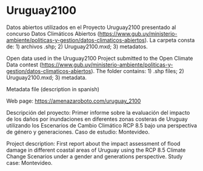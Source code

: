 # Uruguay2100

Datos abiertos utilizados en el Proyecto Uruguay2100 presentado al concurso Datos Climáticos Abiertos (https://www.gub.uy/ministerio-ambiente/politicas-y-gestion/datos-climaticos-abiertos). La carpeta consta de: 1) archivos .shp; 2) Uruguay2100.mxd; 3) metadatos.

Open data used in the Uruguay2100 Project submitted to the Open Climate Data contest (https://www.gub.uy/ministerio-ambiente/politicas-y-gestion/datos-climaticos-abiertos). The folder contains: 1) .shp files; 2) Uruguay2100.mxd; 3) metadata.

Metadata file (description in spanish)


Web page: https://amenazaroboto.com/uruguay_2100

Descripción del proyecto: Primer informe sobre la evaluación del impacto de los daños por inundaciones en diferentes zonas costeras de Uruguay utilizando los Escenarios de Cambio Climático RCP 8.5 bajo una perspectiva de género y generaciones. Caso de estudio: Montevideo.

Project description: First report about the impact assessment of flood damage in different coastal areas of Uruguay using the RCP 8.5 Climate Change Scenarios under a gender and generations perspective. Study case: Montevideo.


